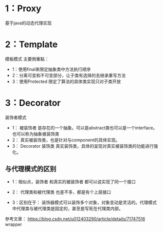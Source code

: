 


# 1：Proxy
基于java的动态代理实现


# 2：Template

模板模式
  主要側重點：
- 1：使用final來限定抽象类中方法执行顺序
- 2：分离可变和不可变部分，让子类有选择的去继承重写方法
- 3：使用Protected 限定了算法的具体类实现只对子类开放


# 3：Decorator

装饰者模式
- 1： 被装饰者   是存在的一个抽象。可以是abstract类也可以是一个interface。也可以称为抽象被装饰类
- 2： 真实被装饰类，也是针对与component的具体实现。
- 3： Decorator   装饰类  真实装饰类，具体的呈现对真实被装饰类的功能进行强化。

## 与代理模式的区别

- 1：相似点，装饰者 和真实的被装饰者 都可以说实现了同一个接口
- 2： 代理类和被代理类 也差不多，都是有个上层接口

- 3：区别在于：  装饰器模式可以装饰多个对象，对象变动是灵活的。代理模式中代理类与被代理类是固定的，甚至是写死在代理类内部。 

参考文章： https://blog.csdn.net/u012403290/article/details/71747516   wrapper

